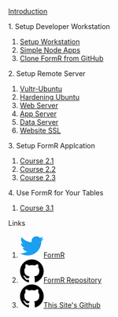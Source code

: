 
<h>[Introduction                 ](/fr0001_FormR-Introduction.md)

<h>1. Setup Developer Workstation</h>
 
 1. [Setup Workstation					](/Setup/fr0101_Setup-Developer-Workstation.md)  
 2. [Simple Node Apps 					](/Setup/fr0102_Simple-Node-Apps.md)             
 3. [Clone FormR from GitHub	](/Setup/fr0103_Clone-FormR.md)										

<h>2. Setup Remote Server</h>
 1. [Vultr-Ubuntu](/Setup/fr0301_Setup-Vultr-Ubuntu.md)
 2. [Hardening Ubuntu](/Setup/fr0302_Setup-Hardening-Ubuntu.md)
 3. [Web Server](/Setup/fr0303_Setup-Web-Server-Ubuntu.md)
 4. [App Server](/Setup/fr0304_Setup-App-Server-Ubuntu.md)
 5. [Data Server](/Setup/fr0305_Setup-Data-Server-Ubuntu.md)
 6. [Website SSL](/Setup/fr0306_Setup-Website-SSL-Ubuntu.md)

<h>3. Setup FormR Applcation</h>
 1. [Course 2.1](/FormR1/fr02.1_Course-2.1/_home.md)
 2. [Course 2.2](/FormR1/fr02.2_Course-2.2/_home.md)
 3. [Course 2.3](/FormR1/fr02.3_Course-2.3/_home.md)

<h>4. Use FormR for Your Tables</h>
 1. [Course 3.1](/FormR2/fr03.1_Course-3.1/_home.md)

<h>Links</h>
 1. [![Twitter           ](/assets/twitter1.svg)FormR             ](http://twitter.com/formr)
 2. [![This Site's Github](/assets/github1.svg )FormR Repository  ](https://github.com/brucetroutman-gmail/FormR-test/)
 3. [![This Site's Github](/assets/github1.svg )This Site's Github](https://github.com/brucetroutman-gmail/FormR-test/docs)
